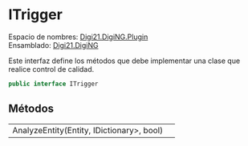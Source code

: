 # ITrigger

Espacio de nombres: [Digi21.DigiNG.Plugin](/digi3d-net/programacion/.net/referencia/digi21.diging.plugin/)  
Ensamblado: [Digi21.DigiNG](/digi3d-net/programacion/.net/referencia/digi21.diging.plugin/digi21.diging/)

Este interfaz define los métodos que debe implementar una clase que realice control de calidad.

```csharp
public interface ITrigger
```

## Métodos

|  |  |
| :--- | :--- |
| AnalyzeEntity\(Entity, IDictionary&gt;, bool\) |  |

